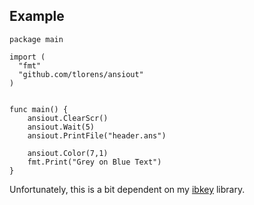 ## Example

```
package main

import (
  "fmt"
  "github.com/tlorens/ansiout"
)


func main() {
	ansiout.ClearScr()
	ansiout.Wait(5)
	ansiout.PrintFile("header.ans")

	ansiout.Color(7,1)
	fmt.Print("Grey on Blue Text")
}
```

Unfortunately, this is a bit dependent on my [ibkey](https://github.com/tlorens/ibgetkey) library.
